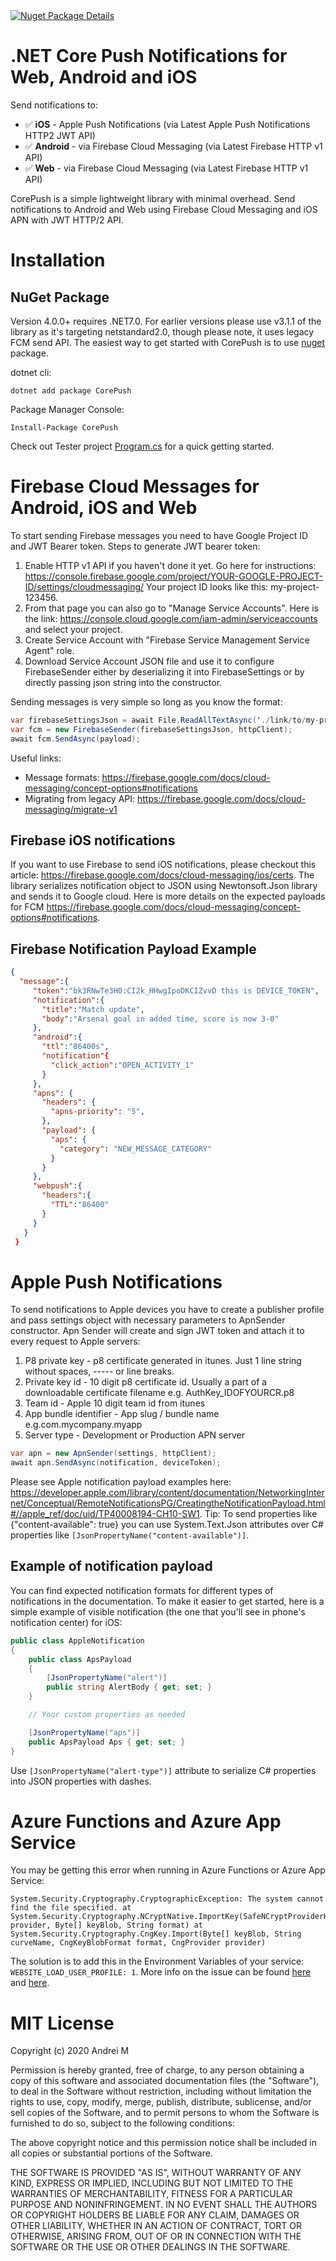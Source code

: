 <a href="https://www.nuget.org/packages/CorePush/">
  <img src="https://buildstats.info/nuget/CorePush" alt="Nuget Package Details" />
</a>


# .NET Core Push Notifications for Web, Android and iOS
Send notifications to:
- ✅ **iOS** - Apple Push Notifications (via Latest Apple Push Notifications HTTP2 JWT API)
- ✅ **Android** - via Firebase Cloud Messaging (via Latest Firebase HTTP v1 API)
- ✅ **Web** - via Firebase Cloud Messaging (via Latest Firebase HTTP v1 API)

CorePush is a simple lightweight library with minimal overhead. Send notifications to Android and Web using Firebase Cloud Messaging and iOS APN with JWT HTTP/2 API.

# Installation

## NuGet Package

Version 4.0.0+ requires .NET7.0. For earlier versions please use v3.1.1 of the library as it's targeting netstandard2.0, though please note, it uses legacy FCM send API. 
The easiest way to get started with CorePush is to use [nuget](https://www.nuget.org/packages/CorePush) package.

dotnet cli:
```
dotnet add package CorePush
```

Package Manager Console:
```
Install-Package CorePush
```

Check out Tester project [Program.cs](https://github.com/andrei-m-code/net-core-push-notifications/blob/master/CorePush.Tester/Program.cs) for a quick getting started.

# Firebase Cloud Messages for Android, iOS and Web

To start sending Firebase messages you need to have Google Project ID and JWT Bearer token. Steps to generate JWT bearer token:
1. Enable HTTP v1 API if you haven't done it yet. Go here for instructions: https://console.firebase.google.com/project/YOUR-GOOGLE-PROJECT-ID/settings/cloudmessaging/ Your project ID looks like this: my-project-123456.
2. From that page you can also go to "Manage Service Accounts". Here is the link: https://console.cloud.google.com/iam-admin/serviceaccounts and select your project.
3. Create Service Account with "Firebase Service Management Service Agent" role.
4. Download Service Account JSON file and use it to configure FirebaseSender either by deserializing it into FirebaseSettings or by directly passing json string into the constructor.

Sending messages is very simple so long as you know the format:

```csharp
var firebaseSettingsJson = await File.ReadAllTextAsync('./link/to/my-project-123345-e12345.json');
var fcm = new FirebaseSender(firebaseSettingsJson, httpClient);
await fcm.SendAsync(payload);
```
Useful links:
- Message formats: https://firebase.google.com/docs/cloud-messaging/concept-options#notifications
- Migrating from legacy API: https://firebase.google.com/docs/cloud-messaging/migrate-v1

## Firebase iOS notifications
If you want to use Firebase to send iOS notifications, please checkout this article: https://firebase.google.com/docs/cloud-messaging/ios/certs.
The library serializes notification object to JSON using Newtonsoft.Json library and sends it to Google cloud. Here is more details on the expected payloads for FCM https://firebase.google.com/docs/cloud-messaging/concept-options#notifications.

## Firebase Notification Payload Example

```json
{
  "message":{
     "token":"bk3RNwTe3H0:CI2k_HHwgIpoDKCIZvvD this is DEVICE_TOKEN",
     "notification":{
       "title":"Match update",
       "body":"Arsenal goal in added time, score is now 3-0"
     },
     "android":{
       "ttl":"86400s",
       "notification"{
         "click_action":"OPEN_ACTIVITY_1"
       }
     },
     "apns": {
       "headers": {
         "apns-priority": "5",
       },
       "payload": {
         "aps": {
           "category": "NEW_MESSAGE_CATEGORY"
         }
       }
     },
     "webpush":{
       "headers":{
         "TTL":"86400"
       }
     }
   }
 }
```

# Apple Push Notifications

To send notifications to Apple devices you have to create a publisher profile and pass settings object with necessary parameters to ApnSender constructor. Apn Sender will create and sign JWT token and attach it to every request to Apple servers:
1. P8 private key - p8 certificate generated in itunes. Just 1 line string without spaces, ----- or line breaks.
2. Private key id - 10 digit p8 certificate id. Usually a part of a downloadable certificate filename e.g. AuthKey_IDOFYOURCR.p8</param>
3. Team id - Apple 10 digit team id from itunes
4. App bundle identifier - App slug / bundle name e.g.com.mycompany.myapp
5. Server type - Development or Production APN server

```csharp
var apn = new ApnSender(settings, httpClient);
await apn.SendAsync(notification, deviceToken);
```
Please see Apple notification payload examples here: https://developer.apple.com/library/content/documentation/NetworkingInternet/Conceptual/RemoteNotificationsPG/CreatingtheNotificationPayload.html#//apple_ref/doc/uid/TP40008194-CH10-SW1.
Tip: To send properties like {"content-available": true} you can use System.Text.Json attributes over C# properties like `[JsonPropertyName("content-available")]`.

## Example of notification payload
You can find expected notification formats for different types of notifications in the documentation. To make it easier to get started, here is a simple example of visible notification (the one that you'll see in phone's notification center) for iOS:

```csharp
public class AppleNotification
{
    public class ApsPayload
    {
        [JsonPropertyName("alert")]
        public string AlertBody { get; set; }
    }

    // Your custom properties as needed

    [JsonPropertyName("aps")]
    public ApsPayload Aps { get; set; }
}
```
Use `[JsonPropertyName("alert-type")]` attribute to serialize C# properties into JSON properties with dashes.

# Azure Functions and Azure App Service
You may be getting this error when running in Azure Functions or Azure App Service:
```
System.Security.Cryptography.CryptographicException: The system cannot find the file specified. at
System.Security.Cryptography.NCryptNative.ImportKey(SafeNCryptProviderHandle provider, Byte[] keyBlob, String format) at
System.Security.Cryptography.CngKey.Import(Byte[] keyBlob, String curveName, CngKeyBlobFormat format, CngProvider provider)
```
The solution is to add this in the Environment Variables of your service: `WEBSITE_LOAD_USER_PROFILE: 1`. More info on the issue can be found [here](https://stackoverflow.com/questions/66367406/cngkey-system-security-cryptography-cryptographicexception-the-system-cannot-fin) and [here](https://stackoverflow.com/questions/46114264/x509certificate2-on-azure-app-services-azure-websites-since-mid-2017).

# MIT License

Copyright (c) 2020 Andrei M

Permission is hereby granted, free of charge, to any person obtaining a copy of this software and associated documentation files (the "Software"), to deal in the Software without restriction, including without limitation the rights to use, copy, modify, merge, publish, distribute, sublicense, and/or sell copies of the Software, and to permit persons to whom the Software is furnished to do so, subject to the following conditions:

The above copyright notice and this permission notice shall be included in all copies or substantial portions of the Software.

THE SOFTWARE IS PROVIDED "AS IS", WITHOUT WARRANTY OF ANY KIND, EXPRESS OR IMPLIED, INCLUDING BUT NOT LIMITED TO THE WARRANTIES OF MERCHANTABILITY, FITNESS FOR A PARTICULAR PURPOSE AND NONINFRINGEMENT. IN NO EVENT SHALL THE AUTHORS OR COPYRIGHT HOLDERS BE LIABLE FOR ANY CLAIM, DAMAGES OR OTHER LIABILITY, WHETHER IN AN ACTION OF CONTRACT, TORT OR OTHERWISE, ARISING FROM, OUT OF OR IN CONNECTION WITH THE SOFTWARE OR THE USE OR OTHER DEALINGS IN THE SOFTWARE.

